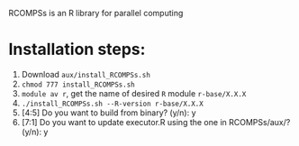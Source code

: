 RCOMPSs is an R library for parallel computing

# Installation steps:
1. Download `aux/install_RCOMPSs.sh`
2. `chmod 777 install_RCOMPSs.sh`
3. `module av r`, get the name of desired `R` module `r-base/X.X.X`
4. `./install_RCOMPSs.sh --R-version r-base/X.X.X`
5. [4:5] Do you want to build from binary? (y/n): y
6. [7:1] Do you want to update executor.R using the one in RCOMPSs/aux/? (y/n): y
